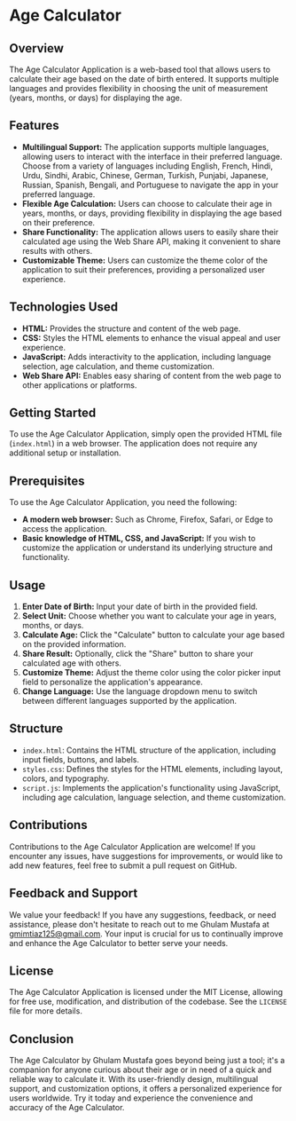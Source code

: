 # Age Calculator 


## Overview

The Age Calculator Application is a web-based tool that allows users to calculate their age based on the date of birth entered. It supports multiple languages and provides flexibility in choosing the unit of measurement (years, months, or days) for displaying the age.


## Features

- **Multilingual Support:** The application supports multiple languages, allowing users to interact with the interface in their preferred language. Choose from a variety of languages including English, French, Hindi, Urdu, Sindhi, Arabic, Chinese, German, Turkish, Punjabi, Japanese, Russian, Spanish, Bengali, and Portuguese to navigate the app in your preferred language.
- **Flexible Age Calculation:** Users can choose to calculate their age in years, months, or days, providing flexibility in displaying the age based on their preference.
- **Share Functionality:** The application allows users to easily share their calculated age using the Web Share API, making it convenient to share results with others.
- **Customizable Theme:** Users can customize the theme color of the application to suit their preferences, providing a personalized user experience.


## Technologies Used

- **HTML:** Provides the structure and content of the web page.
- **CSS:** Styles the HTML elements to enhance the visual appeal and user experience.
- **JavaScript:** Adds interactivity to the application, including language selection, age calculation, and theme customization.
- **Web Share API:** Enables easy sharing of content from the web page to other applications or platforms.


## Getting Started

To use the Age Calculator Application, simply open the provided HTML file (`index.html`) in a web browser. The application does not require any additional setup or installation.


## Prerequisites

To use the Age Calculator Application, you need the following:

- **A modern web browser:** Such as Chrome, Firefox, Safari, or Edge to access the application.
- **Basic knowledge of HTML, CSS, and JavaScript:** If you wish to customize the application or understand its underlying structure and functionality.

  
## Usage

1. **Enter Date of Birth:** Input your date of birth in the provided field.
2. **Select Unit:** Choose whether you want to calculate your age in years, months, or days.
3. **Calculate Age:** Click the "Calculate" button to calculate your age based on the provided information.
4. **Share Result:** Optionally, click the "Share" button to share your calculated age with others.
5. **Customize Theme:** Adjust the theme color using the color picker input field to personalize the application's appearance.
6. **Change Language:** Use the language dropdown menu to switch between different languages supported by the application.


## Structure

- `index.html`: Contains the HTML structure of the application, including input fields, buttons, and labels.
- `styles.css`: Defines the styles for the HTML elements, including layout, colors, and typography.
- `script.js`: Implements the application's functionality using JavaScript, including age calculation, language selection, and theme customization.


## Contributions

Contributions to the Age Calculator Application are welcome! If you encounter any issues, have suggestions for improvements, or would like to add new features, feel free to submit a pull request on GitHub.

## Feedback and Support

We value your feedback! If you have any suggestions, feedback, or need assistance, please don't hesitate to reach out to me Ghulam Mustafa at gmimtiaz125@gmail.com. Your input is crucial for us to continually improve and enhance the Age Calculator to better serve your needs.


## License

The Age Calculator Application is licensed under the MIT License, allowing for free use, modification, and distribution of the codebase. See the `LICENSE` file for more details.

## Conclusion

The Age Calculator by Ghulam Mustafa goes beyond being just a tool; it's a companion for anyone curious about their age or in need of a quick and reliable way to calculate it. With its user-friendly design, multilingual support, and customization options, it offers a personalized experience for users worldwide. Try it today and experience the convenience and accuracy of the Age Calculator.

